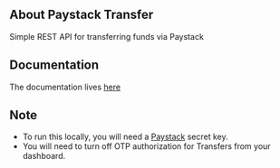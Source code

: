 
## About Paystack Transfer

Simple REST API for transferring funds via Paystack

## Documentation
The documentation lives [here](https://documenter.getpostman.com/view/4428062/T1LJmpHe?version=latest)

## Note
- To run this locally, you will need a [Paystack](https://dashboard.paystack.com/#/login) secret key.
- You will need to turn off OTP authorization for Transfers from your dashboard.
